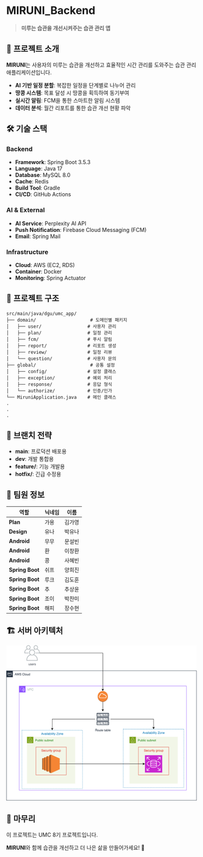 # MIRUNI_Backend

> **미루는 습관을 개선시켜주는 습관 관리 앱** 

## 📱 프로젝트 소개

**MIRUNI**는 사용자의 미루는 습관을 개선하고 효율적인 시간 관리를 도와주는 습관 관리 애플리케이션입니다.

- **AI 기반 일정 분할**: 복잡한 일정을 단계별로 나누어 관리
- **땅콩 시스템**: 목표 달성 시 땅콩을 획득하여 동기부여
- **실시간 알림**: FCM을 통한 스마트한 알림 시스템
- **데이터 분석**: 월간 리포트를 통한 습관 개선 현황 파악

## 🛠️ 기술 스택

### Backend
- **Framework**: Spring Boot 3.5.3
- **Language**: Java 17
- **Database**: MySQL 8.0
- **Cache**: Redis
- **Build Tool**: Gradle
- **CI/CD**: GitHub Actions

### AI & External
- **AI Service**: Perplexity AI API
- **Push Notification**: Firebase Cloud Messaging (FCM)
- **Email**: Spring Mail

### Infrastructure
- **Cloud**: AWS (EC2, RDS)
- **Container**: Docker
- **Monitoring**: Spring Actuator

## 📁 프로젝트 구조

```
src/main/java/dgu/umc_app/
├── domain/                    # 도메인별 패키지
│   ├── user/                 # 사용자 관리
│   ├── plan/                 # 일정 관리
│   ├── fcm/                  # 푸시 알림
│   ├── report/               # 리포트 생성
│   ├── review/               # 일정 리뷰
│   └── question/             # 사용자 문의
├── global/                    # 공통 설정
│   ├── config/               # 설정 클래스
│   ├── exception/            # 예외 처리
│   ├── response/             # 응답 형식
│   └── authorize/            # 인증/인가
└── MiruniApplication.java    # 메인 클래스
.
.
.
```

## 🌿 브랜치 전략

- **main**: 프로덕션 배포용
- **dev**: 개발 통합용
- **feature/**: 기능 개발용
- **hotfix/**: 긴급 수정용

## 👥 팀원 정보

| 역할 | 닉네임 | 이름 |
|------|--------|------|
| **Plan** | 가용 | 김가영 |
| **Design** | 유나 | 박유나 |
| **Android** | 무무 | 문설빈 |
| **Android** | 환 | 이창환 |
| **Android** | 콩 | 사혜빈 |
| **Spring Boot** | 쉬프 | 양희진 |
| **Spring Boot** | 루크 | 김도훈 |
| **Spring Boot** | 추 | 추상윤 |
| **Spring Boot** | 조이 | 박찬미 |
| **Spring Boot** | 해피 | 장수현 |


## 🏗️ 서버 아키텍처

![Alt](image/umc-miruni1.png)

## 📄 마무리

이 프로젝트는 UMC 8기 프로젝트입니다.

**MIRUNI**와 함께 습관을 개선하고 더 나은 삶을 만들어가세요! 🌟